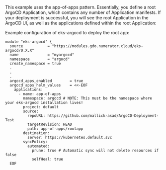 This example uses the app-of-apps pattern. Essentially, you define a root ArgoCD Application, which contains any number of Application manifests. If your deployment is successful, you will see the root Application in the ArgoCD UI, as well as the applications defined within the root Application:

Example configuration of eks-argocd to deploy the root app:



```
module "eks-argocd" {
  source           = "https://modules.gdo.numerator.cloud/eks-argocd/0.X.X"
  name             = "myargocd"
  namespace        = "argocd"
  create_namespace = true
  .
  .
  .
  argocd_apps_enabled        = true
  argocd_apps_helm_values    = <<-EOF
    applications:
      - name: app-of-apps
        namespace: argocd # NOTE: This must be the namespace where your eks-argocd installation lives!
        project: default
        source:
          repoURL: https://github.com/mallick-asad/ArgoCD-Deployment-Test
          targetRevision: HEAD
          path: app-of-apps/rootapp
        destination:
          server: https://kubernetes.default.svc
        syncPolicy:
          automated:
            prune: true # Automatic sync will not delete resources if false
            selfHeal: true
  EOF
```
